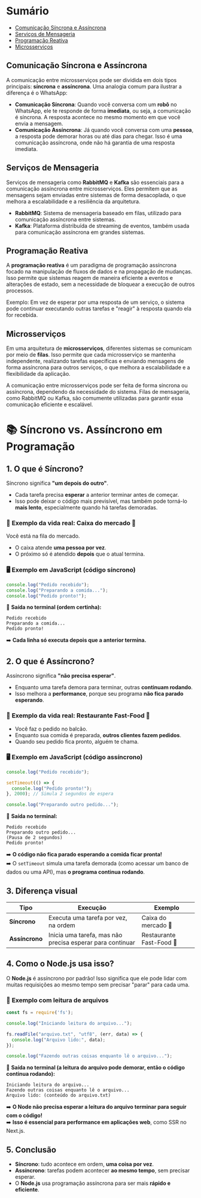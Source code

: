 # Sumário
- [Comunicação Síncrona e Assíncrona](#comunicação-síncrona-e-assíncrona)
- [Serviços de Mensageria](#serviços-de-mensageria)
- [Programação Reativa](#programação-reativa)
- [Microsserviços](#microsserviços)

## Comunicação Síncrona e Assíncrona

A comunicação entre microsserviços pode ser dividida em dois tipos principais: **síncrona** e **assíncrona**. Uma analogia comum para ilustrar a diferença é o WhatsApp:

- **Comunicação Síncrona**: Quando você conversa com um **robô** no WhatsApp, ele te responde de forma **imediata**, ou seja, a comunicação é síncrona. A resposta acontece no mesmo momento em que você envia a mensagem.
- **Comunicação Assíncrona**: Já quando você conversa com uma **pessoa**, a resposta pode demorar horas ou até dias para chegar. Isso é uma comunicação assíncrona, onde não há garantia de uma resposta imediata.

## Serviços de Mensageria

Serviços de mensageria como **RabbitMQ** e **Kafka** são essenciais para a comunicação assíncrona entre microsserviços. Eles permitem que as mensagens sejam enviadas entre sistemas de forma desacoplada, o que melhora a escalabilidade e a resiliência da arquitetura.

- **RabbitMQ**: Sistema de mensageria baseado em filas, utilizado para comunicação assíncrona entre sistemas.
- **Kafka**: Plataforma distribuída de streaming de eventos, também usada para comunicação assíncrona em grandes sistemas.

## Programação Reativa

A **programação reativa** é um paradigma de programação assíncrona focado na manipulação de fluxos de dados e na propagação de mudanças. Isso permite que sistemas reagem de maneira eficiente a eventos e alterações de estado, sem a necessidade de bloquear a execução de outros processos.

Exemplo: Em vez de esperar por uma resposta de um serviço, o sistema pode continuar executando outras tarefas e "reagir" à resposta quando ela for recebida.

## Microsserviços

Em uma arquitetura de **microsserviços**, diferentes sistemas se comunicam por meio de **filas**. Isso permite que cada microsserviço se mantenha independente, realizando tarefas específicas e enviando mensagens de forma assíncrona para outros serviços, o que melhora a escalabilidade e a flexibilidade da aplicação.

A comunicação entre microsserviços pode ser feita de forma síncrona ou assíncrona, dependendo da necessidade do sistema. Filas de mensageria, como RabbitMQ ou Kafka, são comumente utilizadas para garantir essa comunicação eficiente e escalável.



# 📚 **Síncrono vs. Assíncrono em Programação**

## **1. O que é Síncrono?**
Síncrono significa **"um depois do outro"**.  
- Cada tarefa precisa **esperar** a anterior terminar antes de começar.  
- Isso pode deixar o código mais previsível, mas também pode torná-lo **mais lento**, especialmente quando há tarefas demoradas.  

### 🔹 **Exemplo da vida real: Caixa do mercado 🛒**
Você está na fila do mercado.  
- O caixa atende **uma pessoa por vez**.  
- O próximo só é atendido **depois** que o atual termina.  

### 🖥 **Exemplo em JavaScript (código síncrono)**

```js
console.log("Pedido recebido"); 
console.log("Preparando a comida...");
console.log("Pedido pronto!");
```

📌 **Saída no terminal (ordem certinha):**
```
Pedido recebido
Preparando a comida...
Pedido pronto!
```

➡️ **Cada linha só executa depois que a anterior termina.**

## **2. O que é Assíncrono?**
Assíncrono significa **"não precisa esperar"**.  
- Enquanto uma tarefa demora para terminar, outras **continuam rodando**.  
- Isso melhora a **performance**, porque seu programa **não fica parado esperando**.  

### 🔹 **Exemplo da vida real: Restaurante Fast-Food 🍔**
- Você faz o pedido no balcão.  
- Enquanto sua comida é preparada, **outros clientes fazem pedidos**.  
- Quando seu pedido fica pronto, alguém te chama.  

### 🖥 **Exemplo em JavaScript (código assíncrono)**

```js
console.log("Pedido recebido");

setTimeout(() => {
  console.log("Pedido pronto!");
}, 2000); // Simula 2 segundos de espera

console.log("Preparando outro pedido...");
```

📌 **Saída no terminal:**
```
Pedido recebido
Preparando outro pedido...
(Pausa de 2 segundos)
Pedido pronto!
```

➡️ **O código não fica parado esperando a comida ficar pronta!**  
➡️ O `setTimeout` simula uma tarefa demorada (como acessar um banco de dados ou uma API), mas **o programa continua rodando**.  

## **3. Diferença visual**
| Tipo | Execução | Exemplo |
|------|----------|---------|
| **Síncrono** | Executa uma tarefa por vez, na ordem | Caixa do mercado 🛒 |
| **Assíncrono** | Inicia uma tarefa, mas não precisa esperar para continuar | Restaurante Fast-Food 🍔 |

## **4. Como o Node.js usa isso?**
O **Node.js** é assíncrono por padrão! Isso significa que ele pode lidar com muitas requisições ao mesmo tempo sem precisar "parar" para cada uma.

### 🔹 **Exemplo com leitura de arquivos**

```js
const fs = require('fs');

console.log("Iniciando leitura do arquivo...");

fs.readFile("arquivo.txt", "utf8", (err, data) => {
  console.log("Arquivo lido:", data);
});

console.log("Fazendo outras coisas enquanto lê o arquivo...");
```

📌 **Saída no terminal (a leitura do arquivo pode demorar, então o código continua rodando):**
```
Iniciando leitura do arquivo...
Fazendo outras coisas enquanto lê o arquivo...
Arquivo lido: (conteúdo do arquivo.txt)
```

➡️ **O Node não precisa esperar a leitura do arquivo terminar para seguir com o código!**  
➡️ **Isso é essencial para performance em aplicações web**, como SSR no Next.js.  

## **5. Conclusão**
- **Síncrono**: tudo acontece em ordem, **uma coisa por vez**.  
- **Assíncrono**: tarefas podem acontecer **ao mesmo tempo**, sem precisar esperar.  
- O **Node.js** usa programação assíncrona para ser mais **rápido e eficiente**.  


